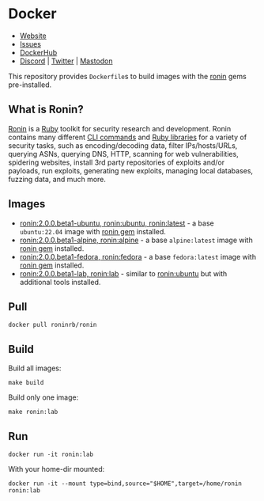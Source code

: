 # Docker

* [Website](https://ronin-rb.dev)
* [Issues](https://github.com/ronin-rb/docker/issues)
* [DockerHub](https://hub.docker.com/r/roninrb/ronin)
* [Discord](https://discord.gg/6WAb3PsVX9) |
  [Twitter](https://twitter.com/ronin_rb) |
  [Mastodon](https://infosec.exchange/@ronin_rb)

This repository provides `Dockerfile`s to build images with the [ronin] gems
pre-installed.

## What is Ronin?

[Ronin][ronin] is a [Ruby] toolkit for security research and development.
Ronin contains many different [CLI commands][Synopsis] and
[Ruby libraries][GitHub] for a variety of security tasks, such as
encoding/decoding data, filter IPs/hosts/URLs, querying ASNs, querying DNS,
HTTP, scanning for web vulnerabilities, spidering websites, install 3rd party
repositories of exploits and/or payloads, run exploits, generating new exploits,
managing local databases, fuzzing data, and much more.

## Images

* [ronin:2.0.0.beta1-ubuntu, ronin:ubuntu, ronin:latest][ronin:ubuntu] -
  a base `ubuntu:22.04` image with [ronin gem] installed.
* [ronin:2.0.0.beta1-alpine, ronin:alpine][ronin:alpine] -
  a base `alpine:latest` image with [ronin gem] installed.
* [ronin:2.0.0.beta1-fedora, ronin:fedora][ronin:fedora] -
  a base `fedora:latest` image with [ronin gem] installed.
* [ronin:2.0.0.beta1-lab, ronin:lab][ronin:lab] -
  similar to [ronin:ubuntu] but with additional tools installed.

## Pull

```shell
docker pull roninrb/ronin
```

## Build

Build all images:

```shell
make build
```

Build only one image:

```shell
make ronin:lab
```

## Run

```shell
docker run -it ronin:lab
```

With your home-dir mounted:

```shell
docker run -it --mount type=bind,source="$HOME",target=/home/ronin ronin:lab
```

[ronin]: https://ronin-rb.dev/
[Ruby]: https://www.ruby-lang.org/
[Synopsis]: https://github.com/ronin-rb/ronin#synopsis
[GitHub]: https://github.com/ronin-rb/
[ronin gem]: https://rubygems.org/gems/ronin

[ronin:alpine]: https://github.com/ronin-rb/docker/blob/main/Dockerfile.alpine
[ronin:fedora]: https://github.com/ronin-rb/docker/blob/main/Dockerfile.fedora
[ronin:ubuntu]: https://github.com/ronin-rb/docker/blob/main/Dockerfile.ubuntu
[ronin:lab]: https://github.com/ronin-rb/docker/blob/main/Dockerfile.lab
